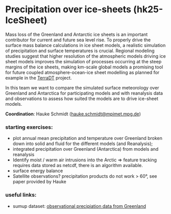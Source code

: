 # Precipitation over ice-sheets (hk25-IceSheet)

Mass loss of the Greenland and Antarctic ice sheets is an important contributor for current and future sea level rise. To properly drive the surface mass balance calculations in ice sheet models, a realistic simulation of precipitation and surface temperatures is crucial. Regional modeling studies suggest that higher resolution of the atmospheric models driving ice sheet models improves the simulation of processes occurring at the steep margins of the ice sheets, making km-scale global models a promising tool for future coupled atmosphere-ocean-ice sheet modelling as planned for example in the [TerraDT](https://terradt.eu/) project.

In this team we want to compare the simulated surface meteorology over Greenland and Antarctica for participating models and with reanalysis data and observations to assess how suited the models are to drive ice-sheet models.

**Coordination**: Hauke Schmidt (hauke.schmidt@mpimet.mpg.de)

### starting exercises: 

- plot annual mean precipitation and temperature over Greenland broken down into solid and fluid for the different models (and Reanalysis);
- integrated precipitation over Greenland (Antarctica) from models and reanalysis
- Identify moist / warm air intrusions into the Arctic => feature tracking requires data stored as netcdf, there is an algorithm available.
- surface energy balance
- Satellite observations? precipitation products do not work > 60°, see paper provided by Hauke

### useful links: 

- sumup dataset: [observational precipiation data from Greenland](https://arcticdata.io/catalog/view/doi%3A10.18739%2FA2M61BR5M) 
